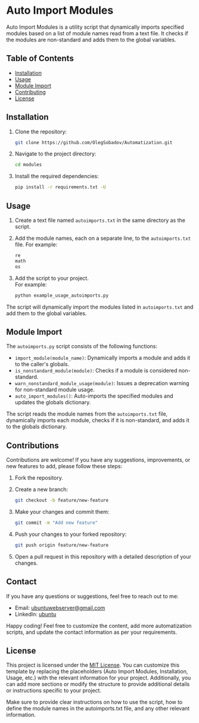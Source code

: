 
# Auto Import Modules

Auto Import Modules is a utility script that dynamically imports specified modules based on a list of module names read from a text file. It checks if the modules are non-standard and adds them to the global variables.

## Table of Contents

- [Installation](#installation)
- [Usage](#usage)
- [Module Import](#module-import)
- [Contributing](#contributing)
- [License](#license)

## Installation

1. Clone the repository:

    ````bash
    git clone https://github.com/OlegSobadov/Automatization.git
    ````
2. Navigate to the project directory:
    ````bash
    cd modules
    ````
3. Install the required dependencies:

    ````bash
    pip install -r requirements.txt -U
    ````

## Usage

1. Create a text file named `autoimports.txt` in the same directory as the script.
2. Add the module names, each on a separate line, to the `autoimports.txt` file. For example:
    ````bash
    re
    math
    os
    ````
3. Add the script to your project. 
    <br>For example:

    ````bash
    python example_usage_autoimports.py
    ````

The script will dynamically import the modules listed in `autoimports.txt` and add them to the global variables.

## Module Import

The `autoimports.py` script consists of the following functions:

- `import_module(module_name)`: Dynamically imports a module and adds it to the caller's globals.
- `is_nonstandard_module(module)`: Checks if a module is considered non-standard.
- `warn_nonstandard_module_usage(module)`: Issues a deprecation warning for non-standard module usage.
- `auto_import_modules()`: Auto-imports the specified modules and updates the globals dictionary.

The script reads the module names from the `autoimports.txt` file, dynamically imports each module, checks if it is non-standard, and adds it to the globals dictionary.

## Contributions
Contributions are welcome! If you have any suggestions, improvements, or new features to add, please follow these steps:

1. Fork the repository.

2. Create a new branch:
    ````bash
    git checkout -b feature/new-feature
    ````
3. Make your changes and commit them:


    ````bash
    git commit -m "Add new feature"
    ````
4. Push your changes to your forked repository:

    ````bash
    git push origin feature/new-feature
    ````
5. Open a pull request in this repository with a detailed description of your changes.


## Contact

If you have any questions or suggestions, feel free to reach out to me:

- Email: ubuntuwebserver@gmail.com
- LinkedIn: [ubuntu](https://www.linkedin.com/in/ubuntu/)

Happy coding!
Feel free to customize the content, add more automatization scripts, and update the contact information as per your requirements.


## License

This project is licensed under the [MIT License](LICENSE).
You can customize this template by replacing the placeholders (Auto Import Modules, Installation, Usage, etc.) with the relevant information for your project. Additionally, you can add more sections or modify the structure to provide additional details or instructions specific to your project.

Make sure to provide clear instructions on how to use the script, how to define the module names in the autoimports.txt file, and any other relevant information.


